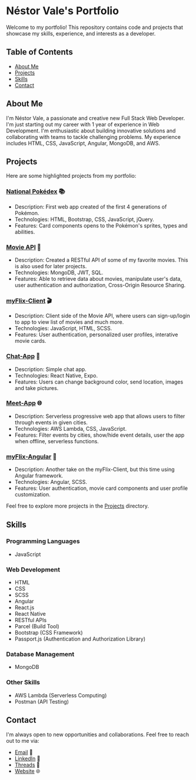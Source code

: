 # Néstor Vale's Portfolio

Welcome to my portfolio! This repository contains code and projects that showcase my skills, experience, and interests as a developer.

## Table of Contents
- [About Me](#about-me)
- [Projects](#projects)
- [Skills](#skills)
- [Contact](#contact)

## About Me

I'm Néstor Vale, a passionate and creative new Full Stack Web Developer. I'm just starting out my career with 1 year of experience in Web Development. I'm enthusiastic about building innovative solutions and collaborating with teams to tackle challenging problems. My experience includes HTML, CSS, JavaScript, Angular, MongoDB, and AWS.

## Projects

Here are some highlighted projects from my portfolio:

### [National Pokédex](https://github.com/nesty11/national-dex) 📚
- Description: First web app created of the first 4 generations of Pokémon.
- Technologies: HTML, Bootstrap, CSS, JavaScript, jQuery.
- Features: Card components opens to the Pokémon's sprites, types and abilities.

### [Movie API](https://github.com/nesty11/movie_api) 🎥
- Description: Created a RESTful API of some of my favorite movies. This is also used for later projects.
- Technologies: MongoDB, JWT, SQL.
- Features: Able to retrieve data about movies, manipulate user's data, user authentication and authorization, Cross-Origin Resource Sharing.

### [myFlix-Client](https://github.com/nesty11/myFlix-client) 🎬
- Description: Client side of the Movie API, where users can sign-up/login to app to view list of movies and much more.
- Technologies: JavaScript, HTML, SCSS.
- Features: User authentication, personalized user profiles, interative movie cards.

### [Chat-App](https://github.com/nesty11/chat-app) 💬
- Description: Simple chat app.
- Technologies: React Native, Expo.
- Features: Users can change background color, send location, images and take pictures.

### [Meet-App](https://github.com/nesty11/meet) 🌐
- Description: Serverless progressive web app that allows users to filter through events in given cities.
- Technologies: AWS Lambda, CSS, JavaScript.
- Features: Filter events by cities, show/hide event details, user the app when offline, serverless functions.

### [myFlix-Angular](https://github.com/nesty11/myFlix-Angular) 🍿
- Description: Another take on the myFlix-Client, but this time using Angular framework.
- Technologies: Angular, SCSS.
- Features: User authentication, movie card components and user profile customization.

Feel free to explore more projects in the [Projects](projects) directory.

## Skills

### Programming Languages
- JavaScript

### Web Development
- HTML
- CSS
- SCSS
- Angular
- React.js
- React Native
- RESTful APIs
- Parcel (Build Tool)
- Bootstrap (CSS Framework)
- Passport.js (Authentication and Authorization Library)

### Database Management
- MongoDB

### Other Skills
- AWS Lambda (Serverless Computing)
- Postman (API Testing)

## Contact

I'm always open to new opportunities and collaborations. Feel free to reach out to me via:

- [Email](mailto:nvale.code@gmail.com) 📧
- [LinkedIn](https://www.linkedin.com/in/nestor-a-vale) 💼
- [Threads](https://www.threads.net/@webdev.nes) 🧵
- [Website](https://nesty11.github.io/nvportfolio-website/) 🌐
